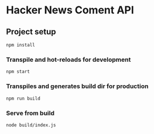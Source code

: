 # Hacker News Coment API

## Project setup
```
npm install
```

### Transpile and hot-reloads for development
```
npm start
```

### Transpiles and generates build dir for production
```
npm run build
```

### Serve from build
```
node build/index.js
```

